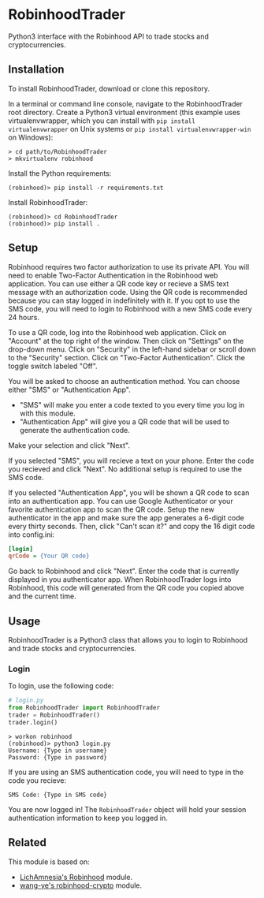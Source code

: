 # RobinhoodTrader

Python3 interface with the Robinhood API to trade stocks and cryptocurrencies.

## Installation

To install RobinhoodTrader, download or clone this repository.

In a terminal or command line console, navigate to the RobinhoodTrader root directory.
Create a Python3 virtual environment (this example uses virtualenvwrapper,
which you can install with ```pip install virtualenvwrapper``` on Unix systems
or ```pip install virtualenvwrapper-win``` on Windows):

```console
> cd path/to/RobinhoodTrader
> mkvirtualenv robinhood
```

Install the Python requirements:

```console
(robinhood)> pip install -r requirements.txt
```

Install RobinhoodTrader:

```console
(robinhood)> cd RobinhoodTrader
(robinhood)> pip install .
```

## Setup

Robinhood requires two factor authorization to use its private API.
You will need to enable Two-Factor Authentication in the Robinhood web application.
You can use either a QR code key or recieve a SMS text message with an authorization code.
Using the QR code is recommended because you can stay logged in indefinitely with it.
If you opt to use the SMS code, you will need to login to Robinhood with a new SMS code every 24 hours.

To use a QR code, log into the Robinhood web application.
Click on "Account" at the top right of the window.
Then click on "Settings" on the drop-down menu.
Click on "Security" in the left-hand sidebar or scroll down to the "Security" section.
Click on "Two-Factor Authentication".
Click the toggle switch labeled "Off".

You will be asked to choose an authentication method.
You can choose either "SMS" or "Authentication App".

- "SMS" will make you enter a code texted to you every time you log in with this module.
- "Authentication App" will give you a QR code that will be used to generate the authentication code.

Make your selection and click "Next".

If you selected "SMS", you will recieve a text on your phone.
Enter the code you recieved and click "Next".
No additional setup is required to use the SMS code.

If you selected "Authentication App", you will be shown a QR code to scan into an authentication app.
You can use Google Authenticator or your favorite authentication app to scan the QR code.
Setup the new authenticator in the app and make sure the app generates a 6-digit code every thirty seconds.
Then, click "Can't scan it?" and copy the 16 digit code into config.ini:

```ini
[login]
qrCode = {Your QR code}
```

Go back to Robinhood and click "Next".
Enter the code that is currently displayed in you authenticator app.
When RobinhoodTrader logs into Robinhood,
this code will generated from the QR code you copied above and the current time.

## Usage

RobinhoodTrader is a Python3 class that allows you to login to Robinhood and
trade stocks and cryptocurrencies.

### Login

To login, use the following code:

```python
# login.py
from RobinhoodTrader import RobinhoodTrader
trader = RobinhoodTrader()
trader.login()
```

```console
> workon robinhood
(robinhood)> python3 login.py
Username: {Type in username}
Password: {Type in password}
```

If you are using an SMS authentication code, you will need to type in the code you recieve:

```console
SMS Code: {Type in SMS code}
```

You are now logged in! 
The ```RobinhoodTrader``` object will hold your session authentication information to keep you logged in.

## Related

This module is based on:

- [LichAmnesia's Robinhood](https://github.com/LichAmnesia/Robinhood) module.
- [wang-ye's robinhood-crypto](https://github.com/wang-ye/robinhood-crypto) module.
